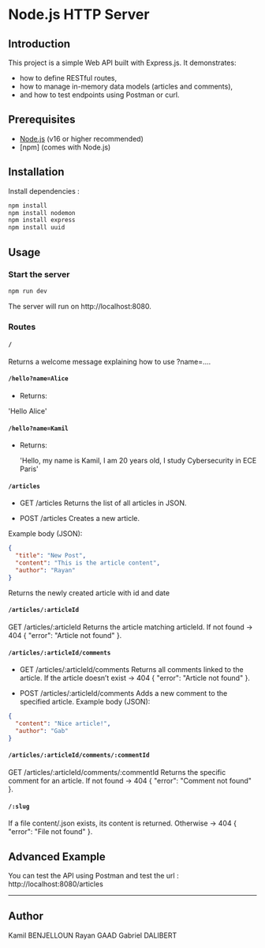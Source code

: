 # Node.js HTTP Server

## Introduction

This project is a simple Web API built with Express.js.
It demonstrates:
- how to define RESTful routes,
- how to manage in-memory data models (articles and comments),
- and how to test endpoints using Postman or curl.

## Prerequisites

- [Node.js](https://nodejs.org/) (v16 or higher recommended)  
- [npm] (comes with Node.js)

## Installation

Install dependencies :
   ```bash
   npm install
   npm install nodemon
   npm install express
   npm install uuid
   ```

## Usage

### Start the server
```bash
npm run dev  
```

The server will run on http://localhost:8080.

### Routes

#### `/`
Returns a welcome message explaining how to use ?name=....

#### `/hello?name=Alice`
- Returns:

 'Hello Alice'

#### `/hello?name=Kamil`

- Returns:

  'Hello, my name is Kamil, I am 20 years old, I study Cybersecurity in ECE Paris'


#### `/articles`

- GET /articles
Returns the list of all articles in JSON.

- POST /articles
Creates a new article.

Example body (JSON):
```json
{
  "title": "New Post",
  "content": "This is the article content",
  "author": "Rayan"
}
```

Returns the newly created article with id and date

#### `/articles/:articleId`

GET /articles/:articleId
Returns the article matching articleId.
If not found → 404 { "error": "Article not found" }.

#### `/articles/:articleId/comments`
	
- GET /articles/:articleId/comments
Returns all comments linked to the article.
If the article doesn’t exist → 404 { "error": "Article not found" }.

- POST /articles/:articleId/comments
Adds a new comment to the specified article.
Example body (JSON):
```json
{
  "content": "Nice article!",
  "author": "Gab"
}
```

#### `/articles/:articleId/comments/:commentId`

GET /articles/:articleId/comments/:commentId
Returns the specific comment for an article.
If not found → 404 { "error": "Comment not found" }.

#### `/:slug`

If a file content/<slug>.json exists, its content is returned.
Otherwise → 404 { "error": "File not found" }.


## Advanced Example

You can test the API using Postman and test the url : http://localhost:8080/articles

---

## Author

Kamil BENJELLOUN
Rayan GAAD
Gabriel DALIBERT